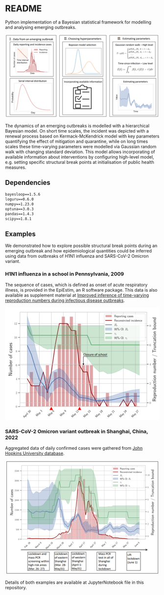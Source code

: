 # README

Python implementation of a Bayesian statistical framework for modelling and analysing emerging outbreaks.

![](./imgs/Fig1.png)

The dynamics of an emerging outbreaks is modelled with a hierarchical Bayesian model. On short time scales, the incident was depicted with a renewal process based on Kermack-McKendrick model with key parameters quantifying the effect of mitigation and quarantine, while on long times scales these time-varying parameters were modelled via Gaussian random walk with changing standard deviation. This model allows incorporating of available information about interventions by configuring high-level model, e.g. setting specific structural break points at initialisation of public health measures.

## Dependencies

```
bayesloop==1.5.6
loguru==0.6.0
numpy==1.23.0
optuna==3.0.3
pandas==1.4.3
scipy==1.8.1
```

## Examples

We demonstrated how to explore possible structural break points during an emerging outbreak and how epidemiological quantities could be inferred using data from outbreaks of H1N1 influenza and SARS-CoV-2 Omicron variant. 

### H1N1 influenza in a school in Pennsylvania, 2009

The sequence of cases, which is defined as onset of acute respiratory illness, is provided in the EpiEstim, an R software package. This data is also available as supplement material at [Improved inference of time-varying reproduction numbers during infectious disease outbreaks](https://www.sciencedirect.com/science/article/pii/S1755436519300350). 

<img src="./imgs/Fig2.png" style="zoom:50%;" />

### SARS-CoV-2 Omicron variant outbreak in Shanghai, China, 2022

Aggregated data of daily confirmed cases were gathered from [John Hopkins University database](https://github.com/CSSEGISandData/COVID-19).

<img src="./imgs/Fig3.png" style="zoom:50%;" />

Details of both examples are available at JupyterNotebook file in this repository.
